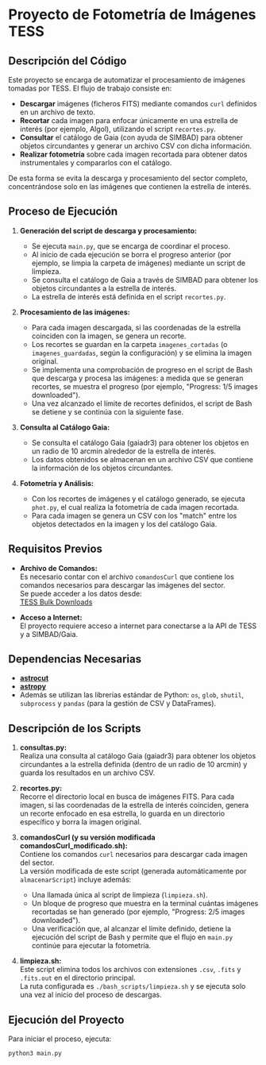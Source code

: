 # Proyecto de Fotometría de Imágenes TESS

## Descripción del Código

Este proyecto se encarga de automatizar el procesamiento de imágenes tomadas por TESS. El flujo de trabajo consiste en:
- **Descargar** imágenes (ficheros FITS) mediante comandos `curl` definidos en un archivo de texto.
- **Recortar** cada imagen para enfocar únicamente en una estrella de interés (por ejemplo, Algol), utilizando el script `recortes.py`.
- **Consultar** el catálogo de Gaia (con ayuda de SIMBAD) para obtener objetos circundantes y generar un archivo CSV con dicha información.
- **Realizar fotometría** sobre cada imagen recortada para obtener datos instrumentales y compararlos con el catálogo.

De esta forma se evita la descarga y procesamiento del sector completo, concentrándose solo en las imágenes que contienen la estrella de interés.

## Proceso de Ejecución

1. **Generación del script de descarga y procesamiento:**
   - Se ejecuta `main.py`, que se encarga de coordinar el proceso.
   - Al inicio de cada ejecución se borra el progreso anterior (por ejemplo, se limpia la carpeta de imágenes) mediante un script de limpieza.
   - Se consulta el catálogo de Gaia a través de SIMBAD para obtener los objetos circundantes a la estrella de interés.
   - La estrella de interés está definida en el script `recortes.py`.

2. **Procesamiento de las imágenes:**
   - Para cada imagen descargada, si las coordenadas de la estrella coinciden con la imagen, se genera un recorte.
   - Los recortes se guardan en la carpeta `imagenes_cortadas` (o `imagenes_guardadas`, según la configuración) y se elimina la imagen original.
   - Se implementa una comprobación de progreso en el script de Bash que descarga y procesa las imágenes: a medida que se generan recortes, se muestra el progreso (por ejemplo, "Progress: 1/5 images downloaded").  
   - Una vez alcanzado el límite de recortes definidos, el script de Bash se detiene y se continúa con la siguiente fase.

3. **Consulta al Catálogo Gaia:**
   - Se consulta el catálogo Gaia (gaiadr3) para obtener los objetos en un radio de 10 arcmin alrededor de la estrella de interés.
   - Los datos obtenidos se almacenan en un archivo CSV que contiene la información de los objetos circundantes.

4. **Fotometría y Análisis:**
   - Con los recortes de imágenes y el catálogo generado, se ejecuta `phot.py`, el cual realiza la fotometría de cada imagen recortada.
   - Para cada imagen se genera un CSV con los "match" entre los objetos detectados en la imagen y los del catálogo Gaia.

## Requisitos Previos

- **Archivo de Comandos:**  
  Es necesario contar con el archivo `comandosCurl` que contiene los comandos necesarios para descargar las imágenes del sector.  
  Se puede acceder a los datos desde:  
  [TESS Bulk Downloads](https://archive.stsci.edu/tess/bulk_downloads/bulk_downloads_ffi-tp-lc-dv.html)

- **Acceso a Internet:**  
  El proyecto requiere acceso a internet para conectarse a la API de TESS y a SIMBAD/Gaia.

## Dependencias Necesarias

- [**astrocut**](https://astrocut.readthedocs.io/en/latest/astrocut/index.html)
- [**astropy**](https://www.astropy.org/)  
- Además se utilizan las librerías estándar de Python: `os`, `glob`, `shutil`, `subprocess` y `pandas` (para la gestión de CSV y DataFrames).

## Descripción de los Scripts

1. **consultas.py:**  
   Realiza una consulta al catálogo Gaia (gaiadr3) para obtener los objetos circundantes a la estrella definida (dentro de un radio de 10 arcmin) y guarda los resultados en un archivo CSV.

2. **recortes.py:**  
   Recorre el directorio local en busca de imágenes FITS. Para cada imagen, si las coordenadas de la estrella de interés coinciden, genera un recorte enfocado en esa estrella, lo guarda en un directorio específico y borra la imagen original.

3. **comandosCurl (y su versión modificada comandosCurl_modificado.sh):**  
   Contiene los comandos `curl` necesarios para descargar cada imagen del sector.  
   La versión modificada de este script (generada automáticamente por `almacenarScript`) incluye además:
   - Una llamada única al script de limpieza (`limpieza.sh`).
   - Un bloque de progreso que muestra en la terminal cuántas imágenes recortadas se han generado (por ejemplo, "Progress: 2/5 images downloaded").
   - Una verificación que, al alcanzar el límite definido, detiene la ejecución del script de Bash y permite que el flujo en `main.py` continúe para ejecutar la fotometría.

4. **limpieza.sh:**  
   Este script elimina todos los archivos con extensiones `.csv`, `.fits` y `.fits.out` en el directorio principal.  
   La ruta configurada es `./bash_scripts/limpieza.sh` y se ejecuta solo una vez al inicio del proceso de descargas.

## Ejecución del Proyecto

Para iniciar el proceso, ejecuta:

```bash
python3 main.py

